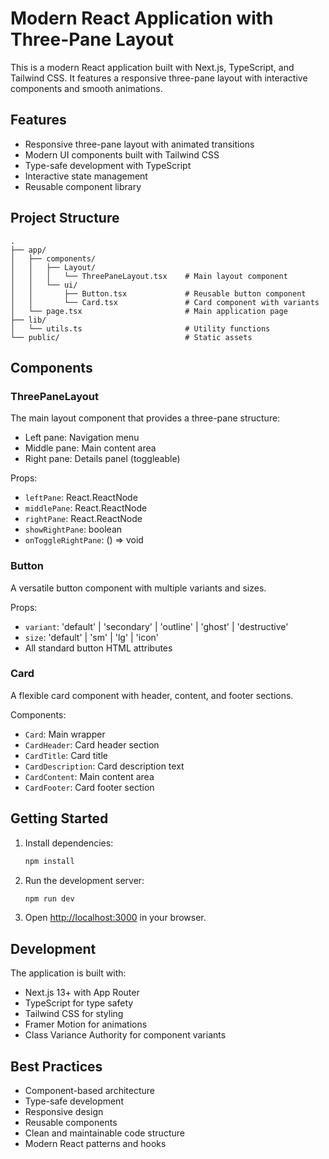 # Modern React Application with Three-Pane Layout

This is a modern React application built with Next.js, TypeScript, and Tailwind CSS. It features a responsive three-pane layout with interactive components and smooth animations.

## Features

- Responsive three-pane layout with animated transitions
- Modern UI components built with Tailwind CSS
- Type-safe development with TypeScript
- Interactive state management
- Reusable component library

## Project Structure

```
.
├── app/
│   ├── components/
│   │   ├── Layout/
│   │   │   └── ThreePaneLayout.tsx    # Main layout component
│   │   └── ui/
│   │       ├── Button.tsx             # Reusable button component
│   │       └── Card.tsx               # Card component with variants
│   └── page.tsx                       # Main application page
├── lib/
│   └── utils.ts                       # Utility functions
└── public/                            # Static assets
```

## Components

### ThreePaneLayout

The main layout component that provides a three-pane structure:
- Left pane: Navigation menu
- Middle pane: Main content area
- Right pane: Details panel (toggleable)

Props:
- `leftPane`: React.ReactNode
- `middlePane`: React.ReactNode
- `rightPane`: React.ReactNode
- `showRightPane`: boolean
- `onToggleRightPane`: () => void

### Button

A versatile button component with multiple variants and sizes.

Props:
- `variant`: 'default' | 'secondary' | 'outline' | 'ghost' | 'destructive'
- `size`: 'default' | 'sm' | 'lg' | 'icon'
- All standard button HTML attributes

### Card

A flexible card component with header, content, and footer sections.

Components:
- `Card`: Main wrapper
- `CardHeader`: Card header section
- `CardTitle`: Card title
- `CardDescription`: Card description text
- `CardContent`: Main content area
- `CardFooter`: Card footer section

## Getting Started

1. Install dependencies:
   ```bash
   npm install
   ```

2. Run the development server:
   ```bash
   npm run dev
   ```

3. Open [http://localhost:3000](http://localhost:3000) in your browser.

## Development

The application is built with:
- Next.js 13+ with App Router
- TypeScript for type safety
- Tailwind CSS for styling
- Framer Motion for animations
- Class Variance Authority for component variants

## Best Practices

- Component-based architecture
- Type-safe development
- Responsive design
- Reusable components
- Clean and maintainable code structure
- Modern React patterns and hooks

